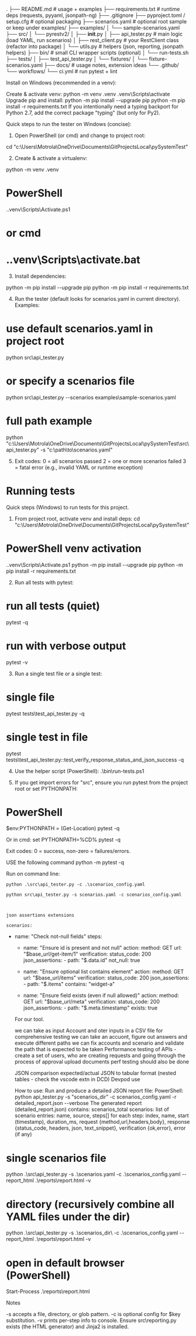 .
├── README.md                  # usage + examples
├── requirements.txt           # runtime deps (requests, pyyaml, jsonpath-ng)
├── .gitignore
├── pyproject.toml / setup.cfg # optional packaging
├── scenarios.yaml             # optional root sample or keep under examples/
├── examples/
│   └── sample-scenarios.yaml
├── src/
│   └── pyrestv2/
│       ├── __init__.py
│       ├── api_tester.py     # main logic (load YAML, run scenarios)
│       ├── rest_client.py    # your RestClient class (refactor into package)
│       └── utils.py          # helpers (json, reporting, jsonpath helpers)
├── bin/                       # small CLI wrapper scripts (optional)
│   └── run-tests.sh
├── tests/
│   ├── test_api_tester.py
│   └── fixtures/
│       └── fixture-scenarios.yaml
├── docs/                      # usage notes, extension ideas
└── .github/
    └── workflows/
        └── ci.yml             # run pytest + lint



Install on Windows (recommended in a venv):

Create & activate venv:
python -m venv .venv
.venv\Scripts\activate
Upgrade pip and install:
python -m pip install --upgrade pip
python -m pip install -r requirements.txt
If you intentionally need a typing backport for Python 2.7, add the correct package "typing" (but only for Py2).


Quick steps to run the tester on Windows (concise):

1. Open PowerShell (or cmd) and change to project root:

cd "c:\Users\Motrola\OneDrive\Documents\GitProjectsLocal\pySystemTest"


2. Create & activate a virtualenv:

python -m venv .venv
# PowerShell
.\.venv\Scripts\Activate.ps1
# or cmd
# .\.venv\Scripts\activate.bat

3. Install dependencies:

python -m pip install --upgrade pip
python -m pip install -r requirements.txt


4. Run the tester (default looks for scenarios.yaml in current directory). Examples:

# use default scenarios.yaml in project root
python src\api_tester.py

# or specify a scenarios file
python src\api_tester.py --scenarios examples\sample-scenarios.yaml

# full path example
python "c:\Users\Motrola\OneDrive\Documents\GitProjectsLocal\pySystemTest\src\api_tester.py" -s "c:\path\to\scenarios.yaml"


5. Exit codes:
0 = all scenarios passed
2 = one or more scenarios failed
3 = fatal error (e.g., invalid YAML or runtime exception)


# Running tests 

Quick steps (Windows) to run tests for this project.

1. From project root, activate venv and install deps:
cd "c:\Users\Motrola\OneDrive\Documents\GitProjectsLocal\pySystemTest"
# PowerShell venv activation
.\.venv\Scripts\Activate.ps1
python -m pip install --upgrade pip
python -m pip install -r requirements.txt


2. Run all tests with pytest:
# run all tests (quiet)
pytest -q

# run with verbose output
pytest -v


3. Run a single test file or a single test:
# single file
pytest tests\test_api_tester.py -q

# single test in file
pytest tests\test_api_tester.py::test_verify_response_status_and_json_success -q


4. Use the helper script (PowerShell):
.\bin\run-tests.ps1

5. If you get import errors for "src", ensure you run pytest from the project root or set PYTHONPATH:
# PowerShell
$env:PYTHONPATH = (Get-Location)
pytest -q

Or in cmd:
set PYTHONPATH=%CD%
pytest -q

Exit codes: 0 = success, non-zero = failures/errors.

USE the following command 
    python -m pytest -q


Run on command line:

    python .\src\api_tester.py -c .\scenarios_config.yaml

    python src\api_tester.py -s scenarios.yaml -c scenarios_config.yaml



    json assertions extensions

    scenarios:
  - name: "Check not-null fields"
    steps:
      - name: "Ensure id is present and not null"
        action:
          method: GET
          url: "$base_url/get-item/1"
        verification:
          status_code: 200
          json_assertions:
            - path: "$.data.id"
              not_null: true

      - name: "Ensure optional list contains element"
        action:
          method: GET
          url: "$base_url/items"
        verification:
          status_code: 200
          json_assertions:
            - path: "$.items"
              contains: "widget-a"

      - name: "Ensure field exists (even if null allowed)"
        action:
          method: GET
          url: "$base_url/meta"
        verification:
          status_code: 200
          json_assertions:
            - path: "$.meta.timestamp"
              exists: true



    For our tool.

    we can take as input Account and oter inputs in a CSV file for comprehensive testing
    we can take an accuont, figure out answers and execute different paths
    we can fix accounts and scenario and validate the path that is expected to be taken 
    Performance testing of APIs - create a set of users, who are creating requests and going through the process of approval
    upload documents perf testing should also be done 

    JSON comparison expected/actual 
    JSON to tabular format (nested tables - check the vscode extn in DCD)
    Devpod use 


    How to use:
    Run and produce a detailed JSON report file:
PowerShell:
python api_tester.py -s "scenarios_dir" -c scenarios_config.yaml -r detailed_report.json --verbose
The generated report (detailed_report.json) contains:
scenarios_total
scenarios: list of scenario entries:
name, source, steps[]
for each step: index, name, start (timestamp), duration_ms, request {method,url,headers,body}, response {status_code, headers, json, text_snippet}, verification {ok,error}, error (if any)


# single scenarios file
python .\src\api_tester.py -s .\scenarios.yaml -c .\scenarios_config.yaml --report_html .\reports\report.html -v

# directory (recursively combine all YAML files under the dir)
python .\src\api_tester.py -s .\scenarios_dir\ -c .\scenarios_config.yaml --report_html .\reports\report.html -v

# open in default browser (PowerShell)
Start-Process .\reports\report.html

Notes

-s accepts a file, directory, or glob pattern.
-c is optional config for $key substitution.
-v prints per-step info to console.
Ensure src\reporting.py exists (the HTML generator) and Jinja2 is installed.